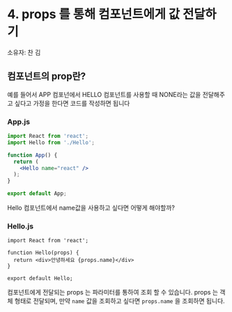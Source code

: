 # 4. props 를 통해 컴포넌트에게 값 전달하기

소유자: 찬 김

## 컴포넌트의 prop란?

예를 들어서 APP 컴포넌에서 HELLO 컴포넌트를 사용할 때  NONE라는 값을 전달해주고 싶다고 가정을 한다면 코드를 작성하면 됩니다

### **App.js**

```jsx
import React from 'react';
import Hello from './Hello';

function App() {
  return (
    <Hello name="react" />
  );
}

export default App;
```

Hello 컴포넌트에서 name값을 사용하고 싶다면 어떻게 해야할까?

### **Hello.js**

```
import React from 'react';

function Hello(props) {
  return <div>안녕하세요 {props.name}</div>
}

export default Hello;
```

컴포넌트에게 전달되는 props 는 파라미터를 통하여 조회 할 수 있습니다. props 는 객체 형태로 전달되며, 만약 `name` 값을 조회하고 싶다면 `props.name` 을 조회하면 됩니다.
